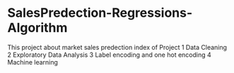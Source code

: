 # SalesPredection-Regressions-Algorithm
This project about market sales predection
index of Project
1 Data Cleaning
2 Exploratory Data Analysis
3 Label encoding and one hot encoding
4 Machine learning 

